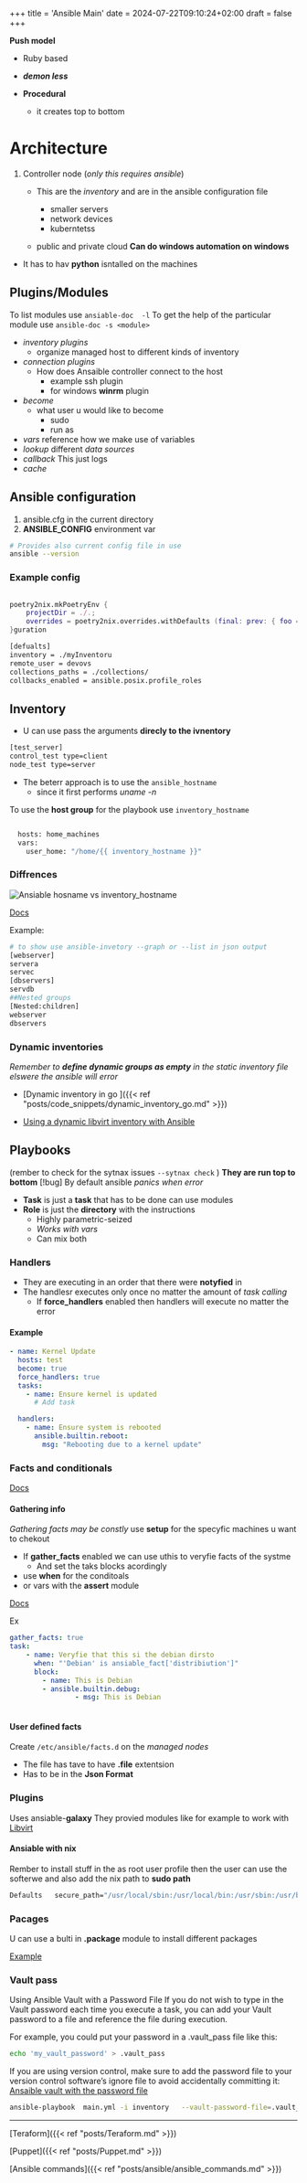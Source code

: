 +++
title = 'Ansible Main'
date = 2024-07-22T09:10:24+02:00
draft = false
+++

**Push model**
- Ruby based 
- ***demon less***
		   
- **Procedural**
	- it creates top to bottom

# Architecture 

1. Controller node (*only this requires ansible*)<!--- Ansaible is a python program -->
    - This are the *inventory* and are in the ansible configuration file 
        - smaller servers 
        - network devices 
        - kuberntetss

    - public and private cloud 
**Can do windows automation on windows**
 - It has to hav **python** isntalled on the machines

## Plugins/Modules
To list modules  use `ansiable-doc  -l`
To get the help of the particular module use `ansible-doc -s <module>`
- *inventory plugins* 
    - organize managed  host to different  kinds of inventory
- *connection plugins*   
    - How does Ansaible controller connect to the host 
        - example ssh plugin
        - for windows **winrm**  plugin
- *become*
    - what user u would like to become
        - sudo
        - run as 
- *vars*
    reference how we make use of variables 
- *lookup*
    different  *data sources* 
- *callback*
    This just logs 
- *cache*

## Ansible configuration

1. ansible.cfg in the current  directory 
2. **ANSIBLE_CONFIG** environment var
```bash 
# Provides also current config file in use
ansible --version

```
### Example config

```nix

poetry2nix.mkPoetryEnv {
    projectDir = ./.;
    overrides = poetry2nix.overrides.withDefaults (final: prev: { foo = null; });
}guration

```
```bash
[defualts]
inventory = ./myInventoru
remote_user = devovs 
collections_paths = ./collections/
collbacks_enabled = ansible.posix.profile_roles
```

## Inventory

- U can use pass the arguments **direcly to the ivnentory**
```bash 
[test_server]
control_test type=client
node_test type=server

```


- The beterr approach is to use the `ansible_hostname` 
    - since it first performs *uname -n*

To use the **host group** for the playbook  use `inventory_hostname`


```bash 

  hosts: home_machines
  vars:
    user_home: "/home/{{ inventory_hostname }}"
```
### Diffrences
![Ansiable hosname vs inventory_hostname](/Notes/a_hostname_vs_in_hostname.png)

[Docs](https://www.middlewareinventory.com/blog/ansible-inventory_hostname-ansible_hostname-variables/)


Example:
```bash
# to show use ansible-invetory --graph or --list in json output 
[webserver]
servera
servec
[dbservers]
servdb
##Nested groups 
[Nested:children]
webserver
dbservers
```
### Dynamic inventories
*Remember to **define dynamic groups as empty** in the static inventory file elswere the ansible will error*

- [Dynamic inventory in go ]({{< ref "posts/code_snippets/dynamic_inventory_go.md" >}})

- [Using a dynamic libvirt inventory with Ansible](https://blog.christophersmart.com/2022/04/03/using-a-dynamic-libvirt-inventory-with-ansible/)

## Playbooks 

(rember to check for the sytnax issues `--sytnax check` )
**They are run top to bottom**
[!bug] By default ansible *panics  when error*
- **Task** is just a **task** that has to be done can use modules 
- **Role** is just the **directory** with the instructions 
    - Highly parametric-seized 
    - *Works with vars*
    - Can mix both

### Handlers

- They are executing in an order that there were **notyfied** in 
- The handlesr executes only once no matter the amount of *task calling*
    - If **force_handlers** enabled then handlers will execute no matter the error

#### Example
```yaml
- name: Kernel Update
  hosts: test
  become: true
  force_handlers: true
  tasks:
    - name: Ensure kernel is updated
      # Add task

  handlers:
    - name: Ensure system is rebooted
      ansible.builtin.reboot:
        msg: "Rebooting due to a kernel update"


```
### Facts and conditionals
[Docs](https://www.golinuxcloud.com/ansible-facts/)

#### Gathering info
 *Gathering facts may be constly* use **setup** for the specyfic machines u want to chekout

- If **gather_facts** enabled we can use uthis to veryfie facts of the systme 
    - And set the taks blocks acordingly 
- use **when** for the conditoals 
- or vars with the **assert** module 

[Docs](https://www.coursera.org/learn/fundamentals-of-ansible/lecture/u0iXX/using-conditionals)

Ex
```yaml
gather_facts: true 
task:
    - name: Veryfie that this si the debian dirsto 
      when: "'Debian' is ansiable_fact['distribiution']"
      block:
        - name: This is Debian
        - ansible.builtin.debug:
                - msg: This is Debian 
          


```

#### User defined facts

Create  `/etc/ansible/facts.d` on the *managed nodes*
- The file has tave to have **.file**  extentsion 
- Has to be in the **Json Format**



### Plugins  
Uses ansiable-**galaxy**
They provied modules like for example to work with [Libvirt](https://docs.ansible.com/ansible/latest/collections/community/libvirt/index.html)






#### Ansiable with nix 
Rember to install stuff in the as root user profile then the user can use the softerwe and also add the nix path to **sudo path**

```bash 
Defaults   secure_path="/usr/local/sbin:/usr/local/bin:/usr/sbin:/usr/bin:/sbin:/bin:/nix/var/nix/profiles/default/bin"

```
### Pacages 

U can use a bulti in **.package** module  to install different packages

[Example](https://docs.ansible.com/ansible/latest/collections/ansible/builtin/package_module.html#examples) 

### Vault pass
Using Ansible Vault with a Password File
If you do not wish to type in the Vault password each time you execute a task, you can add your Vault password to a file and reference the file during execution.

For example, you could put your password in a .vault_pass file like this:

 
```bash
echo 'my_vault_password' > .vault_pass
```
If you are using version control, make sure to add the password file to your version control software’s ignore file to avoid accidentally committing it:
[Ansaible vault with the password file ](https://www.digitalocean.com/community/tutorials/how-to-use-vault-to-protect-sensitive-ansible-data#using-ansible-vault-with-a-password-file)


```bash
ansible-playbook  main.yml -i inventory   --vault-password-file=.vault_pass

```

---
[Teraform]({{< ref "posts/Teraform.md" >}})

[Puppet]({{< ref "posts/Puppet.md" >}})

[Ansible commands]({{< ref "posts/ansible/ansible_commands.md" >}})


